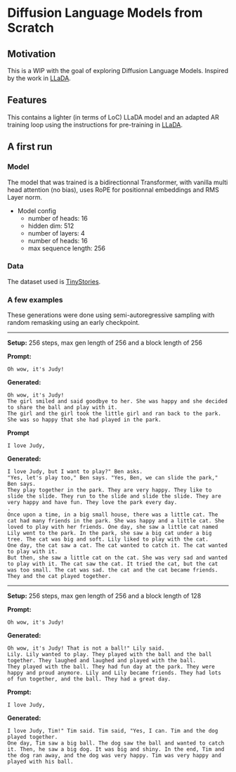 # Diffusion Language Models from Scratch

## Motivation
This is a WIP with the goal of exploring Diffusion Language Models. Inspired by the work in [LLaDA](https://github.com/ML-GSAI/LLaDA/).

## Features
This contains a lighter (in terms of LoC) LLaDA model and an adapted AR training loop using the instructions for pre-training in [LLaDA](https://github.com/ML-GSAI/LLaDA/blob/main/GUIDELINES.md#pre-training).

## A first run

### Model
The model that was trained is a bidirectionnal Transformer, with vanilla multi head attention (no bias), uses RoPE for positionnal embeddings and RMS Layer norm.
- Model config
    - number of heads: 16
    - hidden dim: 512
    - number of layers: 4
    - number of heads: 16 
    - max sequence length: 256

### Data
The dataset used is [TinyStories](https://huggingface.co/datasets/roneneldan/TinyStories).

### A few examples
These generations were done using semi-autoregressive sampling with random remasking using an early checkpoint.

--- 

**Setup:** 256 steps, max gen length of 256 and a block length of 256

**Prompt:**   

```
Oh wow, it's Judy!
``` 

**Generated:** 

```
Oh wow, it's Judy! 
The girl smiled and said goodbye to her. She was happy and she decided to share the ball and play with it. 
The girl and the girl took the little girl and ran back to the park. She was so happy that she had played in the park.
``` 


**Prompt** 

```
I love Judy, 
```

**Generated:** 

```
I love Judy, but I want to play?" Ben asks.
"Yes, let's play too," Ben says. "Yes, Ben, we can slide the park," Ben says.
They play together in the park. They are very happy. They like to slide the slide. They run to the slide and slide the slide. They are very happy and have fun. They love the park every day.
.
Once upon a time, in a big small house, there was a little cat. The cat had many friends in the park. She was happy and a little cat. She loved to play with her friends. One day, she saw a little cat named Lily went to the park. In the park, she saw a big cat under a big tree. The cat was big and soft. Lily liked to play with the cat.
One day, the cat saw a cat. The cat wanted to catch it. The cat wanted to play with it.
But then, she saw a little cat on the cat. She was very sad and wanted to play with it. The cat saw the cat. It tried the cat, but the cat was too small. The cat was sad. the cat and the cat became friends. They and the cat played together.
```

---

**Setup:** 256 steps, max gen length of 256 and a block length of 128

**Prompt:** 

```
Oh wow, it's Judy!
```

**Generated:** 

```
Oh wow, it's Judy! That is not a ball!" Lily said.
Lily. Lily wanted to play. They played with the ball and the ball together. They laughed and laughed and played with the ball.
They played with the ball. They had fun day at the park. They were happy and proud anymore. Lily and Lily became friends. They had lots of fun together, and the ball. They had a great day.
```

**Prompt:** 

```
I love Judy, 
```

**Generated:** 

```
I love Judy, Tim!" Tim said. Tim said, "Yes, I can. Tim and the dog played together.
One day, Tim saw a big ball. The dog saw the ball and wanted to catch it. Then, he saw a big dog. It was big and shiny. In the end, Tim and the dog ran away, and the dog was very happy. Tim was very happy and played with his ball.
```
